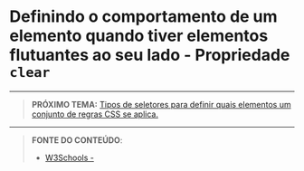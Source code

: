 # Definindo o comportamento de um elemento quando tiver elementos flutuantes ao seu lado - Propriedade `clear`





***

> **PRÓXIMO TEMA:** [Tipos de seletores para definir quais elementos um conjunto de regras CSS se aplica.](/conteudo/16-seletores)

***


> **FONTE DO CONTEÚDO**:
>
> - [W3Schools - ]()
